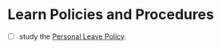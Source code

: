 # Learn Policies and Procedures
- [ ] study the [Personal Leave Policy](https://github.com/dewv/procedures/blob/master/personnel/personalLeavePolicy.md).

